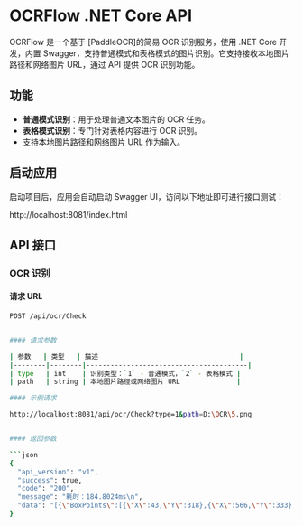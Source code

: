 # OCRFlow .NET Core API

OCRFlow 是一个基于 [PaddleOCR]的简易 OCR 识别服务，使用 .NET Core 开发，内置 Swagger，支持普通模式和表格模式的图片识别。它支持接收本地图片路径和网络图片 URL，通过 API 提供 OCR 识别功能。

## 功能

- **普通模式识别**：用于处理普通文本图片的 OCR 任务。
- **表格模式识别**：专门针对表格内容进行 OCR 识别。
- 支持本地图片路径和网络图片 URL 作为输入。

## 启动应用

启动项目后，应用会自动启动 Swagger UI，访问以下地址即可进行接口测试：

http://localhost:8081/index.html

## API 接口

### **OCR 识别**

#### 请求 URL

```bash
POST /api/ocr/Check


#### 请求参数

| 参数   | 类型   | 描述                                   |
|--------|--------|----------------------------------------|
| type   | int    | 识别类型：`1` - 普通模式，`2` - 表格模式 |
| path   | string | 本地图片路径或网络图片 URL              |

#### 示例请求

http://localhost:8081/api/ocr/Check?type=1&path=D:\OCR\5.png


#### 返回参数

```json
{
  "api_version": "v1",
  "success": true,
  "code": "200",
  "message": "耗时：184.8024ms\n",
  "data": "[{\"BoxPoints\":[{\"X\":43,\"Y\":318},{\"X\":566,\"Y\":333},{\"X\":563,\"Y\":441},{\"X\":40,\"Y\":427}],\"Score\":0.996798038482666,\"Text\":\"鲁ND6666\",\"cls_label\":-1,\"cls_score\":0.0},{\"BoxPoints\":[{\"X\":32,\"Y\":495},{\"X\":584,\"Y\":500},{\"X\":583,\"Y\":631},{\"X\":31,\"Y\":626}],\"Score\":0.9457632899284363,\"Text\":\"鲁NND6666\",\"cls_label\":-1,\"cls_score\":0.0}]"
}



